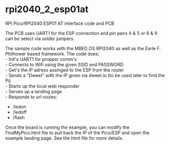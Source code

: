 # rpi2040_2_esp01at
RPI Pico/RPI2040 ESP01 AT interface code and PCB

The PCB uses UART1 for the ESP connection and pin pairs 4 & 5 or 8 & 9 can be select via solder jumpers.

The sample code works with the MBED OS RPI2040 as well as the Earle F. Philhower based framework.
   The code does:
      <br>- Init's UART1 for propper comm's
      <br>- Connects to Wifi using the given SSID and PASSWORD
      <br>- Get's the IP adress assinged to the ESP from the router
      <br>- Sends a "Dweet" with the IP given via dweet.io (to be used later to find the Pi)
      <br>- Starts up the local web responder
      <br>- Serves up a landing page
      <br>- Responds to url routes: 
          <ul><li> /ledon
          <li> /ledoff
          <li> /flash</ul>
       
Once the board is running the example, you can modify the FindMyPico.html file to pull back the IP of the Pico/ESP and open the example landing page. See the html file for more details.
